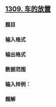 ## [1309. 车的放置](https://www.acwing.com/problem/content/1311/)

### 题目

### 输入格式

### 输出格式

### 数据范围

### 输入样例：



### 题解

